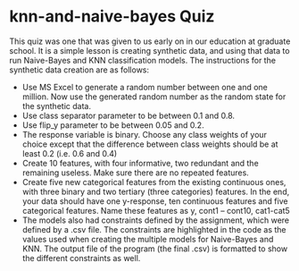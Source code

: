 # knn-and-naive-bayes Quiz

This quiz was one that was given to us early on in our education at graduate school. It is a simple lesson is creating synthetic data, and using that data to run Naive-Bayes and KNN classification models. The instructions for the synthetic data creation are as follows:

* Use MS Excel to generate a random number between one and one million. Now use the generated random number as the random state for the synthetic data.
* Use class separator parameter to be between 0.1 and 0.8.
* Use flip_y parameter to be between 0.05 and 0.2.
* The response variable is binary. Choose any class weights of your choice except that the difference between class weights should be at least 0.2 (i.e. 0.6 and 0.4)
* Create 10 features, with four informative, two redundant and the remaining useless. Make sure there are no repeated features.
* Create five new categorical features from the existing continuous ones, with three binary and two tertiary (three categories) features. In the end, your data should have one y-response, ten continuous features and five categorical features. Name these features as y, cont1 – cont10, cat1-cat5
* The models also had constraints defined by the assignment, which were defined by a .csv file. The constraints are highlighted in the code as the values used when creating the multiple models for Naive-Bayes and KNN. The output file of the program (the final .csv) is formatted to show the different constraints as well.



